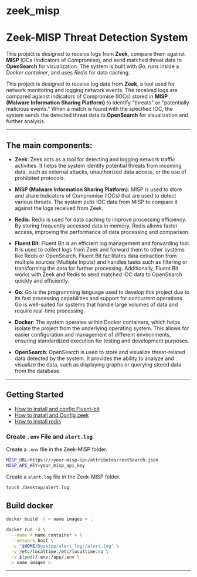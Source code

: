 # zeek_misp
# Zeek-MISP Threat Detection System

This project is designed to receive logs from **Zeek**, compare them against **MISP** IOCs (Indicators of Compromise), and send matched threat data to **OpenSearch** for visualization. The system is built with *Go*, runs inside a *Docker container*, and uses *Redis* for data caching.

This project is designed to receive log data from **Zeek**, a tool used for network monitoring and logging network events. The received logs are compared against Indicators of Compromise (IOCs) stored in **MISP (Malware Information Sharing Platform)** to identify "threats" or "potentially malicious events." When a match is found with the specified IOC, the system sends the detected threat data to **OpenSearch** for visualization and further analysis.

---

## The main components:

* **Zeek**: Zeek acts as a tool for detecting and logging network traffic activities. It helps the system identify potential threats from incoming data, such as external attacks, unauthorized data access, or the use of prohibited protocols.

* **MISP (Malware Information Sharing Platform)**: MISP is used to store and share Indicators of Compromise (IOCs) that are used to detect various threats. The system pulls IOC data from MISP to compare it against the logs received from Zeek.

* **Redis**: Redis is used for data caching to improve processing efficiency. By storing frequently accessed data in memory, Redis allows faster access, improving the performance of data processing and comparison.

* **Fluent Bit**: Fluent Bit is an efficient log management and forwarding tool. It is used to collect logs from Zeek and forward them to other systems like Redis or OpenSearch. Fluent Bit facilitates data extraction from multiple sources (Multiple Inputs) and handles tasks such as filtering or transforming the data for further processing. Additionally, Fluent Bit works with Zeek and Redis to send matched IOC data to OpenSearch quickly and efficiently.

* **Go**: Go is the programming language used to develop this project due to its fast processing capabilities and support for concurrent operations. Go is well-suited for systems that handle large volumes of data and require real-time processing.

* **Docker**: The system operates within Docker containers, which helps isolate the project from the underlying operating system. This allows for easier configuration and management of different environments, ensuring standardized execution for testing and development purposes.

* **OpenSearch**: OpenSearch is used to store and visualize threat-related data detected by the system. It provides the ability to analyze and visualize the data, such as displaying graphs or querying stored data from the database.

---

##  Getting Started

- [How to install and config Fluent-bit](docs/Config-fluent-bit.md)
- [How to inatall and Config zeek](docs/Config-zeek.md)
- [How to install redis](docs/install-redis.md)

###   Create ``.env`` File and ``alert.log`` 

Create a ``.env`` file in the Zeek-MISP folder.
```bash
MISP_URL=https://<your-misp-ip>/attributes/restSearch.json
MISP_API_KEY=your_misp_api_key
```
Create a ``alert.log``  file in the Zeek-MISP folder.
```bash
touch /Desktop/alert.log
```
## Build docker 
```bash
docker build -t < name images > .
```
```bash
docker run -d \
  --name < name container > \
  --network host \
  -v "$HOME/Desktop/alert.log:/alert.log" \
  -v /etc/localtime:/etc/localtime:ro \
  -v $(pwd)/.env:/app/.env \
  < name images >
```
--------




